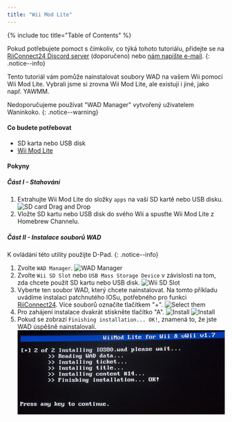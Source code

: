 ```yaml
---
title: "Wii Mod Lite"
---
```


{% include toc title="Table of Contents" %}

Pokud potřebujete pomoct s čímkoliv, co týká tohoto tutoriálu, přidejte se na [RiiConnect24 Discord server](https://discord.gg/rc24) (doporučeno) nebo [nám napište e-mail](mailto:support@riiconnect24.net).
{: .notice--info}

Tento tutoriál vám pomůže nainstalovat soubory WAD na vašem Wii pomocí Wii Mod Lite. Vybrali jsme si zrovna Wii Mod Lite, ale existují i jiné, jako např. YAWMM.

Nedoporučujeme používat "WAD Manager" vytvořený uživatelem Waninkoko.
{: .notice--warning}

#### Co budete potřebovat
* SD karta nebo USB disk
* [Wii Mod Lite](https://oscwii.org/library/app/WiiModLite)

#### Pokyny

##### Část I - Stahování

1. Extrahujte Wii Mod Lite do složky `apps` na vaší SD kartě nebo USB disku. ![SD card Drag and Drop](/images/WiiModLite/1.gif)
2. Vložte SD kartu nebo USB disk do svého Wii a spusťte Wii Mod Lite z Homebrew Channelu.

##### Část II - Instalace souborů WAD

K ovládání této utility použijte D-Pad.
{: .notice--info}

1. Zvolte `WAD Manager`. ![WAD Manager](/images/WiiModLite/2.png)
2. Zvolte `Wii SD Slot` nebo `USB Mass Storage Device` v závislosti na tom, zda chcete použít SD kartu nebo USB disk. ![Wii SD Slot](/images/WiiModLite/3.png)
3. Vyberte ten soubor WAD, který chcete nainstalovat. Na tomto příkladu uvádíme instalaci patchnutého IOSu, potřebného pro funkci [RiiConnect24](riiconnect24). Více souborů označíte tlačítkem "+". ![Select them](/images/WiiModLite/4.gif)
4. Pro zahájení instalace dvakrát stiskněte tlačítko "A". ![Install](/images/WiiModLite/5.png) ![Install](/images/WiiModLite/6.png)
5. Pokud se zobrazí `Finishing installation... OK!`, znamená to, že jste WAD úspěšně nainstalovali. ![Complete](/images/WiiModLite/7.png) 

